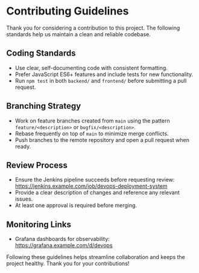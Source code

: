 # Contributing Guidelines

Thank you for considering a contribution to this project. The following
standards help us maintain a clean and reliable codebase.

## Coding Standards
- Use clear, self-documenting code with consistent formatting.
- Prefer JavaScript ES6+ features and include tests for new functionality.
- Run `npm test` in both `backend/` and `frontend/` before submitting a pull
  request.

## Branching Strategy
- Work on feature branches created from `main` using the pattern
  `feature/<description>` or `bugfix/<description>`.
- Rebase frequently on top of `main` to minimize merge conflicts.
- Push branches to the remote repository and open a pull request when ready.

## Review Process
- Ensure the Jenkins pipeline succeeds before requesting review: <https://jenkins.example.com/job/devops-deployment-system>
- Provide a clear description of changes and reference any relevant issues.
- At least one approval is required before merging.

## Monitoring Links
- Grafana dashboards for observability: <https://grafana.example.com/d/devops>

Following these guidelines helps streamline collaboration and keeps the project
healthy. Thank you for your contributions!
